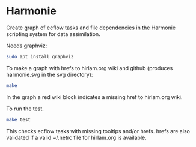 # Harmonie

Create graph of ecflow tasks and file dependencies in the Harmonie scripting system for data assimilation. 

Needs graphviz:

```bash
sudo apt install graphviz
```

To make a graph  with hrefs to hirlam.org wiki and github (produces harmonie.svg in the svg directory):

```bash
make
```

In the graph a red wiki block indicates a missing href to hirlam.org wiki.  


To run the test. 
```bash
make test
```
This checks ecflow tasks with missing tooltips and/or hrefs.
hrefs are also validated if a valid ~/.netrc file for hirlam.org is available. 

